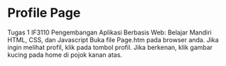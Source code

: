 # Profile Page
Tugas 1 IF3110 Pengembangan Aplikasi Berbasis Web: Belajar Mandiri HTML, CSS, dan Javascript
Buka file Page.htm pada browser anda.
Jika ingin melihat profil, klik pada tombol profil.
Jika berkenan, klik gambar kucing pada home di pojok kanan atas.